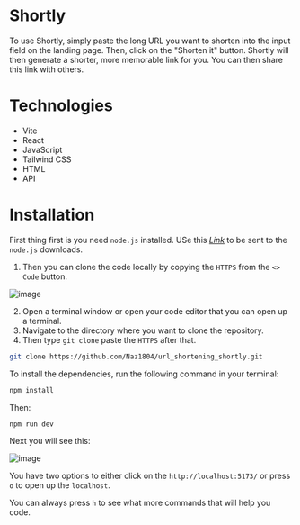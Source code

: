 # Shortly
To use Shortly, simply paste the long URL you want to shorten into the input field on the landing page. Then, click on the "Shorten it" button. Shortly will then generate a shorter, more memorable link for you. You can then share this link with others.

# Technologies
* Vite
* React
* JavaScript
* Tailwind CSS
* HTML
* API

# Installation
First thing first is you need `node.js` installed. USe this _[Link](https://nodejs.org/)_ to be sent to the `node.js` downloads.

1. Then you can clone the code locally by copying the `HTTPS` from the `<> Code` button.

![image](https://github.com/Naz1804/url_shortening_shortly/assets/121124109/88d634c1-da23-4311-b5b5-5038c4b12047)

2. Open a terminal window or open your code editor that you can open up a terminal.
3. Navigate to the directory where you want to clone the repository.
4. Then type `git clone` paste the `HTTPS` after that.
   
```sh
git clone https://github.com/Naz1804/url_shortening_shortly.git
```


To install the dependencies, run the following command in your terminal:

```sh
npm install
```

Then:

```sh
npm run dev
```

Next you will see this:

![image](https://github.com/Naz1804/todolist/assets/121124109/10254502-15b6-43a2-b1dc-ede50c3cd804)

You have two options to either click on the `http://localhost:5173/` or press `o` to open up the `localhost`.

You can always press `h` to see what more commands that will help you code.
